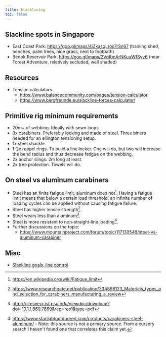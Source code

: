 ```yaml
---
title: Slacklining
toc: false
---
```

## Slackline spots in Singapore

- East Coast Park: https://goo.gl/maps/4iZkasqLros7rSn67 (training shed, benches, palm trees, nice grass, next to footpath)
- Bedok Reservoir Park: https://goo.gl/maps/2VqKmArNKuuW1Syy6 (near Forest Adventure, relatively secluded, well shaded)

## Resources

- Tension calculators
    - https://www.balancecommunity.com/pages/tension-calculator
    - https://www.bergfreunde.eu/slackline-forces-calculator/

## Primitive rig minimum requirements

- 20m+ of webbing. Ideally with sewn loops.
- 3x carabiners. Preferably locking and made of steel. Three biners needed for an ellington tensioning setup.
- 1x steel shackle.
- 1-2x rappel rings. To build a line locker. One will do, but two will increase the bend radius and thus decrease fatigue on the webbing.
- 2x anchor slings. 2m long at least.
- 2x tree protection. Towels will do.

## On steel vs aluminum carabiners

- Steel has an finite fatigue limit, aluminum does not[^1]. Having a fatigue limit means that below a certain load threshold, an infinite number of loading cycles can be applied without causing fatigue failure.
- Steel has higher tensile strength[^2].
- Steel wears less than aluminum[^3].
- Steel is more resistant to non-straight-line loading[^4].
- Further discussions on the topic:
    - https://www.mountainproject.com/forum/topic/117130548/steel-vs-aluminum-carabiner

## Misc

- [Slackline goals, line control](https://streamable.com/i130n)

[^1]: https://en.wikipedia.org/wiki/Fatigue_limit
[^2]: https://www.researchgate.net/publication/334898123_Materials_types_and_selection_for_carabiners_manufacturing_a_review
[^3]: http://citeseerx.ist.psu.edu/viewdoc/download?doi=10.1.1.869.7869&rep=rep1&type=pdf
[^4]: https://www.starlightoutdoored.com/products/carabiners-steel-aluminum/ - Note: this source is not a primary source. From a cursory search I haven't found one that correlates this claim yet.
